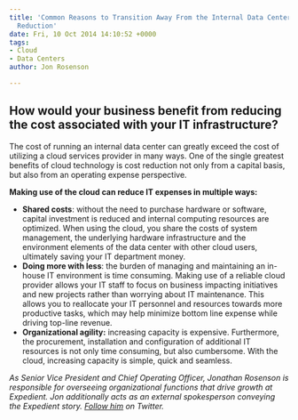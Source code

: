 ```yaml
---
title: 'Common Reasons to Transition Away From the Internal Data Center, Vol. 4: Cost
  Reduction'
date: Fri, 10 Oct 2014 14:10:52 +0000
tags:
- Cloud
- Data Centers
author: Jon Rosenson

---
```

## How would your business benefit from reducing the cost associated with your IT infrastructure? 

The cost of running an internal data center can greatly exceed the cost of utilizing a cloud services provider in many ways. One of the single greatest benefits of cloud technology is cost reduction not only from a capital basis, but also from an operating expense perspective.

**Making use of the cloud can reduce IT expenses in multiple ways:**

* **Shared costs**: without the need to purchase hardware or software, capital investment is reduced and internal computing resources are optimized. When using the cloud, you share the costs of system management, the underlying hardware infrastructure and the environment elements of the data center with other cloud users, ultimately saving your IT department money.
* **Doing more with less**: the burden of managing and maintaining an in-house IT environment is time consuming. Making use of a reliable cloud provider allows your IT staff to focus on business impacting initiatives and new projects rather than worrying about IT maintenance. This allows you to reallocate your IT personnel and resources towards more productive tasks, which may help minimize bottom line expense while driving top-line revenue.
* **Organizational agility:** increasing capacity is expensive. Furthermore, the procurement, installation and configuration of additional IT resources is not only time consuming, but also cumbersome. With the cloud, increasing capacity is simple, quick and seamless.

_As Senior Vice President and Chief Operating Officer, Jonathan Rosenson is responsible for overseeing organizational functions that drive growth at Expedient. Jon additionally acts as an external spokesperson conveying the Expedient story._ [_Follow him_](https://twitter.com/rosenson) _on Twitter._
